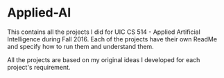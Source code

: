 # Applied-AI
This contains all the projects I did for UIC CS 514 - Applied Artificial Intelligence during Fall 2016. Each of the projects have their own ReadMe and specify how to run them and understand them. 

All the projects are based on my original ideas I developed for each project's requirement. 

